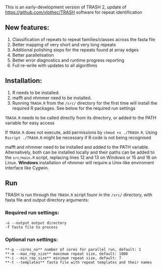 This is an early-development version of TRASH 2, update of https://github.com/vlothec/TRASH software for repeat identification

## New features:
1. Classification of repeats to repeat families/classes across the fasta file
2. Better mapping of very short and very long repeats
3. Additional polishing steps for the repeats found at array edges
4. Better parallelisation
5. Better error diagnostics and runtime progress reporting
6. Full re-write with updates to all algorithms


## Installation:
1. R needs to be installed.
2. mafft and nhmmer need to be installed.
3. Running ```TRASH.R``` from the ```/src/``` directory for the first time will install the required R packages. See below for the required run settings

```TRASH.R``` needs to be called directly from its directory, or added to the PATH variable for easy access

If ```TRASH.R``` does not execute, add permissions by ```chmod +x ./TRASH.R```. Using ```Rscript ./TRASH.R``` might be necessary if R code is not being recognised

mafft and nhmmer need to be installed and added to the PATH variable. Alternatively, both can be installed locally and their paths can be added to the ```src/main.R``` script, replacing lines 12 and 13 on Windows or 15 and 16 on Linux. **Windows** installation of nhmmer will require a Unix-like enviroment interface like Cygwin.


## Run

TRASH is run through the ```TRASH.R``` script founr in the ```/src/``` directory, with fasta file and output directory arguments:

### Required run settings:
```
-o --output output directory
-f fasta file to process
```

### Optional run settings:
```
**-p --cores_no** number of cores for parallel run, default: 1
**-m --max_rep_size** maximum repeat size, default: 1000
**-i --min_rep_size** minimum repeat size, default: 7
**-t --templates** fasta file with repeat templates and their names 
```




